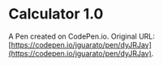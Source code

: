 # Calculator 1.0

A Pen created on CodePen.io. Original URL: [https://codepen.io/jguarato/pen/dyJRJav](https://codepen.io/jguarato/pen/dyJRJav).


